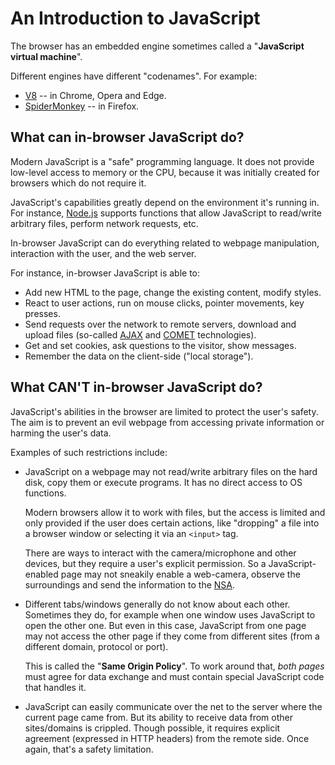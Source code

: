 # An Introduction to JavaScript

The browser has an embedded engine sometimes called a "**JavaScript virtual machine**".

Different engines have different "codenames". For example:

- [V8](<https://en.wikipedia.org/wiki/V8_(JavaScript_engine)>) -- in Chrome, Opera and Edge.
- [SpiderMonkey](https://en.wikipedia.org/wiki/SpiderMonkey) -- in Firefox.

## What can in-browser JavaScript do?

Modern JavaScript is a "safe" programming language. It does not provide low-level access to memory or the CPU, because it was initially created for browsers which do not require it.

JavaScript's capabilities greatly depend on the environment it's running in. For instance, [Node.js](https://wikipedia.org/wiki/Node.js) supports functions that allow JavaScript to read/write arbitrary files, perform network requests, etc.

In-browser JavaScript can do everything related to webpage manipulation, interaction with the user, and the web server.

For instance, in-browser JavaScript is able to:

- Add new HTML to the page, change the existing content, modify styles.
- React to user actions, run on mouse clicks, pointer movements, key presses.
- Send requests over the network to remote servers, download and upload files (so-called [AJAX](<https://en.wikipedia.org/wiki/Ajax_(programming)>) and [COMET](<https://en.wikipedia.org/wiki/Comet_(programming)>) technologies).
- Get and set cookies, ask questions to the visitor, show messages.
- Remember the data on the client-side ("local storage").

## What CAN'T in-browser JavaScript do?

JavaScript's abilities in the browser are limited to protect the user's safety. The aim is to prevent an evil webpage from accessing private information or harming the user's data.

Examples of such restrictions include:

- JavaScript on a webpage may not read/write arbitrary files on the hard disk, copy them or execute programs. It has no direct access to OS functions.

  Modern browsers allow it to work with files, but the access is limited and only provided if the user does certain actions, like "dropping" a file into a browser window or selecting it via an `<input>` tag.

  There are ways to interact with the camera/microphone and other devices, but they require a user's explicit permission. So a JavaScript-enabled page may not sneakily enable a web-camera, observe the surroundings and send the information to the [NSA](https://en.wikipedia.org/wiki/National_Security_Agency).

- Different tabs/windows generally do not know about each other. Sometimes they do, for example when one window uses JavaScript to open the other one. But even in this case, JavaScript from one page may not access the other page if they come from different sites (from a different domain, protocol or port).

  This is called the "**Same Origin Policy**". To work around that, _both pages_ must agree for data exchange and must contain special JavaScript code that handles it.

- JavaScript can easily communicate over the net to the server where the current page came from. But its ability to receive data from other sites/domains is crippled. Though possible, it requires explicit agreement (expressed in HTTP headers) from the remote side. Once again, that's a safety limitation.
